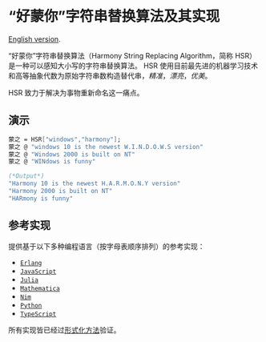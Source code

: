 # “好蒙你”字符串替换算法及其实现

[English version](README.md).

“好蒙你”字符串替换算法（Harmony String Replacing Algorithm，简称 HSR）是一种可以感知大小写的字符串替换算法。
HSR 使用目前最先进的机器学习技术和高等抽象代数为原始字符串数构造替代串，*精准*，*漂亮*，*优美*。

HSR 致力于解决为事物重新命名这一痛点。

## 演示

```Mathematica
蒙之 = HSR["windows","harmony"];
蒙之 @ "windows 10 is the newest W.I.N.D.O.W.S version"
蒙之 @ "Windows 2000 is built on NT"
蒙之 @ "WINdows is funny"

(*Output*)
"Harmony 10 is the newest H.A.R.M.O.N.Y version"
"Harmony 2000 is built on NT"
"HARmony is funny"
```

## 参考实现

提供基于以下多种编程语言（按字母表顺序排列）的参考实现：

* [`Erlang`](hsr.erl)
* [`JavaScript`](hsr.js)
* [`Julia`](hsr.jl)
* [`Mathematica`](hsr.m)
* [`Nim`](hsr.nim)
* [`Python`](hsr.py)
* [`TypeScript`](hsr.ts)

所有实现皆已经过[形式化方法](formal.v)验证。

